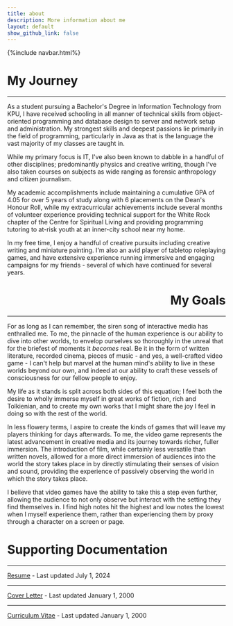 ```yaml
---
title: about
description: More information about me
layout: default
show_github_link: false
---
```

{%include navbar.html%}


<h1>My Journey</h1>

---

As a student pursuing a Bachelor's Degree in Information Technology from KPU, I have received schooling in all manner of technical skills from object-oriented programming and database design to server and network setup and administration. My strongest skills and deepest passions lie primarily in the field of programming, particularly in Java as that is the language the vast majority of my classes are taught in. 

While my primary focus is IT, I've also been known to dabble in a handful of other disciplines; predominantly physics and creative writing, though I've also taken courses on subjects as wide ranging as forensic anthropology and citizen journalism.

My academic accomplishments include maintaining a cumulative GPA of 4.05 for over 5 years of study along with 6 placements on the Dean's Honour Roll, while my extracurricular achievements include several months of volunteer experience providing technical support for the White Rock chapter of the Centre for Spiritual Living and providing programming tutoring to at-risk youth at an inner-city school near my home. 

In my free time, I enjoy a handful of creative pursuits including creative writing and miniature painting. I'm also an avid player of tabletop roleplaying games, and have extensive experience running immersive and engaging campaigns for my friends - several of which have continued for several years.

<h1 style="text-align: right;">My Goals</h1>

---

For as long as I can remember, the siren song of interactive media has enthralled me. To me, the pinnacle of the human experience is our ability to dive into other worlds, to envelop ourselves so thoroughly in the unreal that for the briefest of moments it _becomes_ real. Be it in the form of written literature, recorded cinema, pieces of music - and yes, a well-crafted video game - I can't help but marvel at the human mind's ability to live in these worlds beyond our own, and indeed at our ability to craft these vessels of consciousness for our fellow people to enjoy. 

My life as it stands is split across both sides of this equation; I feel both the desire to wholly immerse myself in great works of fiction, rich and Tolkienian,  and to create my own works that I might share the joy I feel in doing so with the rest of the world.

In less flowery terms, I aspire to create the kinds of games that will leave my players thinking for days afterwards. To me, the video game represents the latest advancement in creative media and its journey towards richer, fuller immersion. The introduction of film, while certainly less versatile than written novels, allowed for a more direct immersion of audiences into the world the story takes place in by directly stimulating their senses of vision and sound, providing the experience of passively observing the world in which the story takes place. 

I believe that video games have the ability to take this a step even further, allowing the audience to not only observe but interact with the setting they find themselves in. I find high notes hit the highest and low notes the lowest when I myself experience them, rather than experiencing them by proxy through a character on a screen or page.

<h1 id="docs">Supporting Documentation</h1>

---

<a href="/resume.pdf" download="LiamHarder_Resume">Resume</a> - Last updated July 1, 2024

---

<a href="/cover.pdf" download="LiamHarder_CoverLetter">Cover Letter</a> - Last updated January 1, 2000

---

<a href="/cv.pdf" download="LiamHarder_CV">Curriculum Vitae</a> - Last updated January 1, 2000